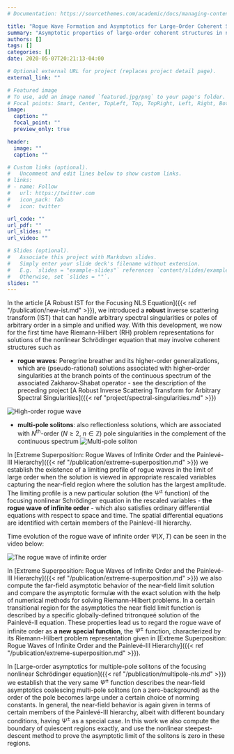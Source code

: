 ```yaml
---
# Documentation: https://sourcethemes.com/academic/docs/managing-content/

title: "Rogue Wave Formation and Asymptotics for Large-Order Coherent Structures"
summary: "Asymptotic properties of large-order coherent structures in nonlinear integrable wave models and dynamical stability properties of rogue waves."
authors: []
tags: []
categories: []
date: 2020-05-07T20:21:13-04:00

# Optional external URL for project (replaces project detail page).
external_link: ""

# Featured image
# To use, add an image named `featured.jpg/png` to your page's folder.
# Focal points: Smart, Center, TopLeft, Top, TopRight, Left, Right, BottomLeft, Bottom, BottomRight.
image:
  caption: ""
  focal_point: ""
  preview_only: true

header:
  image: ""
  caption: ""

# Custom links (optional).
#   Uncomment and edit lines below to show custom links.
# links:
# - name: Follow
#   url: https://twitter.com
#   icon_pack: fab
#   icon: twitter

url_code: ""
url_pdf: ""
url_slides: ""
url_video: ""

# Slides (optional).
#   Associate this project with Markdown slides.
#   Simply enter your slide deck's filename without extension.
#   E.g. `slides = "example-slides"` references `content/slides/example-slides.md`.
#   Otherwise, set `slides = ""`.
slides: ""
---
```

In the article [A Robust IST for the Focusing NLS Equation]({{< ref "/publication/new-ist.md" >}}), we introduced a **robust** inverse scattering transform (IST) that can handle arbitrary spectral singularities or poles of arbitrary order in a simple and unified way. With this development, we now for the first time have Riemann-Hilbert (RH) problem representations for solutions of the nonlinear Schrödinger equation that may involve coherent structures such as

- **rogue waves**: Peregrine breather and its higher-order generalizations, which are (pseudo-rational) solutions associated with higher-order singularities at the branch points of the continuous spectrum of the associated Zakharov-Shabat operator - see the description of the preceding project [A Robust Inverse Scattering Transform for Arbitrary Spectral Singularities]({{< ref "project/spectral-singularities.md" >}})

![High-order rogue wave](img/nls-n8-rw-density-temp.png)

- **multi-pole solitons**: also reflectionless solutions, which are associated with $N^{\text{th}}$-order ($N\geq 2$, $n\in\mathbb{Z}$) pole singularities in the complement of the continuous spectrum
![Multi-pole soliton](img/nls-n4-soliton.png)

In [Extreme Superposition: Rogue Waves of Infinite Order and the Painlevé-III Hierarchy]({{< ref "/publication/extreme-superposition.md" >}}) we establish the existence of a limiting profile of rogue waves in the limit of large order when the solution is viewed in appropriate rescaled variables capturing the near-field region where the solution has the largest amplitude. The limiting profile is a new particular solution (the $\Psi^{\pm}$ function) of the focusing nonlinear Schrödinger equation in the rescaled variables - **the rogue wave of infinite order** - which also satisfies ordinary differential equations with respect to space and time. The spatial differential equations are identified with certain members of the Painlevé-III hierarchy.

Time evolution of the rogue wave of infinite order $\Psi(X,T)$ can be seen in the video below:

![The rogue wave of infinite order](img/extreme_featured.gif)

In [Extreme Superposition: Rogue Waves of Infinite Order and the Painlevé-III Hierarchy]({{< ref "/publication/extreme-superposition.md" >}}) we also compute the far-field asymptotic behavior of the near-field limit solution and compare the asymptotic formulæ with the exact solution with the help of numerical methods for solving Riemann-Hilbert problems. In a certain transitional region for the asymptotics the near field limit function is described by a specific globally-defined tritronqueé solution of the Painlevé-II equation. These properties lead us to regard the rogue wave of infinite order as **a new special function**, the $\Psi^{\pm}$ function, characterized by its Riemann-Hilbert problem representation given in [Extreme Superposition: Rogue Waves of Infinite Order and the Painlevé-III Hierarchy]({{< ref "/publication/extreme-superposition.md" >}}).

In [Large-order asymptotics for multiple-pole solitons of the focusing nonlinear Schrödinger equation]({{< ref "/publication/multipole-nls.md" >}}) we establish that the very same $\Psi^{\pm}$ function describes the near-field asymptotics coalescing multi-pole solitons (on a zero-background) as the order of the pole becomes large under a certain choice of norming constants. In general, the near-field behavior is again given in terms of certain members of the Painlevé-III hierarchy, albeit with different boundary conditions, having $\Psi^\pm$ as a special case. In this work we also compute the boundary of quiescent regions exactly, and use the nonlinear steepest-descent method to prove the asymptotic limit of the solitons is zero in these regions.

